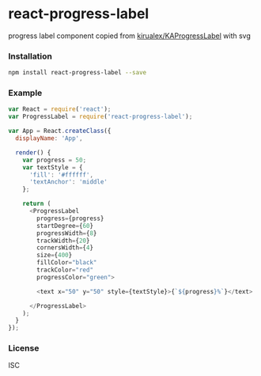# react-progress-label
progress label component copied from [kirualex/KAProgressLabel](https://github.com/kirualex/KAProgressLabel) with svg
### Installation
``` sh
npm install react-progress-label --save
```
### Example
``` javascript
var React = require('react');
var ProgressLabel = require('react-progress-label');

var App = React.createClass({
  displayName: 'App',

  render() {
    var progress = 50;
    var textStyle = {
      'fill': '#ffffff',
      'textAnchor': 'middle'
    };

    return (
      <ProgressLabel
        progress={progress}
        startDegree={60}
        progressWidth={8}
        trackWidth={20}
        cornersWidth={4}
        size={400}
        fillColor="black"
        trackColor="red"
        progressColor="green">

        <text x="50" y="50" style={textStyle}>{`${progress}%`}</text>

      </ProgressLabel>
    );
  }
});
```
### License
ISC
